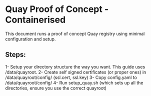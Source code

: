Quay Proof of Concept - Containerised
=====================================

This document runs a proof of concept Quay registry using minimal configuration and setup.

Steps:
------
1- Setup your directory structure the way you want. This guide uses /data/quayroot.
2- Create self signed certificates (or proper ones) in /data/quayroot/config/ (ssl.cert, ssl.key)
3- Copy config.yaml to /data/quayroot/config/
4- Run setup_quay.sh (which sets up all the directories, ensure you use the correct quayroot)

